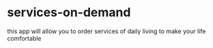 # services-on-demand
this app will allow you to order services of daily living to make your life comfortable

